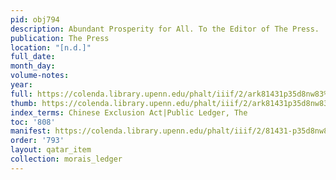```yaml
---
pid: obj794
description: Abundant Prosperity for All. To the Editor of The Press.
publication: The Press
location: "[n.d.]"
full_date:
month_day:
volume-notes:
year:
full: https://colenda.library.upenn.edu/phalt/iiif/2/ark81431p35d8nw83%2FSHA256E-s7852099--5f003ac190ba58944c7830970678e2383fad03dc193efca95e12b7276f50c0d6.jpeg/full/3500,/0/default.jpg
thumb: https://colenda.library.upenn.edu/phalt/iiif/2/ark81431p35d8nw83%2FSHA256E-s7852099--5f003ac190ba58944c7830970678e2383fad03dc193efca95e12b7276f50c0d6.jpeg/full/!200,200/0/default.jpg
index_terms: Chinese Exclusion Act|Public Ledger, The
toc: '808'
manifest: https://colenda.library.upenn.edu/phalt/iiif/2/81431-p35d8nw83/manifest
order: '793'
layout: qatar_item
collection: morais_ledger
---
```

